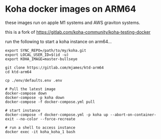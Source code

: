 # Koha docker images on ARM64

these images run on apple M1 systems and AWS graviton systems.

this is a fork of https://gitlab.com/koha-community/koha-testing-docker


run the following to start a koha instance on arm64...


```shell
export SYNC_REPO=/path/to/my/koha.git
export LOCAL_USER_ID=$(id -u)
export KOHA_IMAGE=master-bullseye

git clone https://gitlab.com/mjames/ktd-arm64
cd ktd-arm64

cp ./env/defaults.env .env

# Pull the latest image
docker-compose down
docker-compose -p koha down
docker-compose -f docker-compose.yml pull

# start instance
docker-compose -f docker-compose.yml -p koha up --abort-on-container-exit --no-color --force-recreate

# run a shell to access instance
docker exec -it koha_koha_1 bash
```

